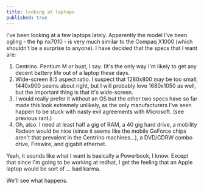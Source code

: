 ```yaml
---
title: looking at laptops
published: true
---
```


I've been looking at a few laptops lately. Apparently the model I've
been ogling - the hp nx7010 - is very much similar to the Compaq X1000
(which shouldn't be a surprise to anyone). I have decided that the specs
that I want are:  

1.  Centrino. Pentium M or bust, I say. (It's the only way I'm likely to
    get any decent battery life out of a laptop these days.
2.  Wide-screen 8:5 aspect ratio. I suspect that 1280x800 may be too
    small; 1440x900 seems about right, but I will probably love
    1680x1050 as well, but the important thing is that it's wide-screen.
3.  I would really prefer it without an OS but the other two specs have
    so far made this look extremely unlikely, as the only manufacturers
    I've seen happen to be stuck with nasty evil agreements with
    Microsoft. (see previous rant.)
4.  Oh, also. I need at least half a gig of RAM, a 40 gig hard drive, a
    mobility Radeon would be nice (since it seems like the mobile
    GeForce chips aren't that prevalent in the Centrino machines...), a
    DVD/CDRW combo drive, Firewire, and gigabit ethernet.

  
Yeah, it sounds like what I want is basically a Powerbook, I know.
Except that since I'm going to be working at redhat, I get the feeling
that an Apple laptop would be sort of ... bad karma.

</p>
We'll see what happens.
